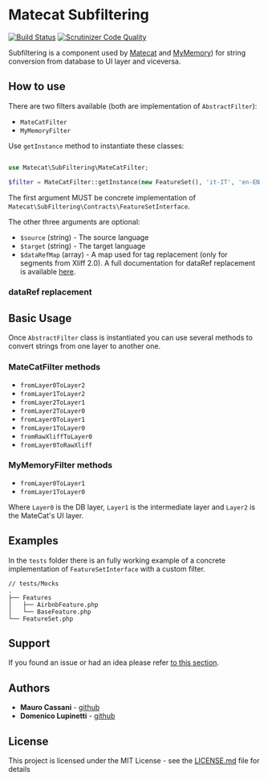 # Matecat Subfiltering

[![Build Status](https://app.travis-ci.com/matecat/subfiltering.svg?token=qBazxkHwP18h3EWnHjjF&branch=master)](https://app.travis-ci.com/matecat/subfiltering)
[![Scrutinizer Code Quality](https://scrutinizer-ci.com/g/matecat/subfiltering/badges/quality-score.png?b=master)](https://scrutinizer-ci.com/g/matecat/subfiltering/?branch=master)

Subfiltering is a component used by [Matecat](https://matecat.com) and [MyMemory](https://mymemory.translated.net/)) for string conversion from database to UI layer and viceversa.

## How to use

There are two filters available (both are implementation of `AbstractFilter`):

- `MateCatFilter`
- `MyMemoryFilter`

Use `getInstance` method to instantiate these classes:

```php

use Matecat\SubFiltering\MateCatFilter;

$filter = MateCatFilter::getInstance(new FeatureSet(), 'it-IT', 'en-EN', []);
```

The first argument MUST be concrete implementation of `Matecat\SubFiltering\Contracts\FeatureSetInterface`.

The other three arguments are optional:

- `$source` (string) - The source language
- `$target` (string) - The target language
- `$dataRefMap` (array) - A map used for tag replacement (only for segments from Xliff 2.0). A full documentation for dataRef replacement is available [here](https://github.com/matecat/subfiltering/blob/master/docs/dataRef.md).

### dataRef replacement



## Basic Usage

Once `AbstractFilter` class is instantiated you can use several methods to convert strings from one layer to another one.

### MateCatFilter methods

- `fromLayer0ToLayer2`
- `fromLayer1ToLayer2`
- `fromLayer2ToLayer1`
- `fromLayer2ToLayer0`
- `fromLayer0ToLayer1`
- `fromLayer1ToLayer0`
- `fromRawXliffToLayer0`
- `fromLayer0ToRawXliff`

### MyMemoryFilter methods

- `fromLayer0ToLayer1`
- `fromLayer1ToLayer0`

Where `Layer0` is the DB layer, `Layer1` is the intermediate layer and `Layer2` is the MateCat's UI layer.

## Examples

In the `tests` folder there is an fully working example of a concrete implementation of `FeatureSetInterface` with a custom filter.

```
// tests/Mocks 
.
├── Features
│   ├── AirbnbFeature.php
│   └── BaseFeature.php
└── FeatureSet.php

```

## Support

If you found an issue or had an idea please refer [to this section](https://github.com/matecat/subfiltering/issues).

## Authors

* **Mauro Cassani** - [github](https://github.com/mauretto78)
* **Domenico Lupinetti** - [github](https://github.com/ostico)

## License

This project is licensed under the MIT License - see the [LICENSE.md](LICENSE.md) file for details
